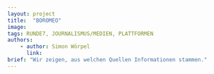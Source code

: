 ```yaml
---
layout: project
title:  "BOROMEO"
image:
tags: RUNDE7, JOURNALISMUS/MEDIEN, PLATTFORMEN
authors:
    - author: Simon Wörpel
      link:
brief: "Wir zeigen, aus welchen Quellen Informationen stammen."
---
```

